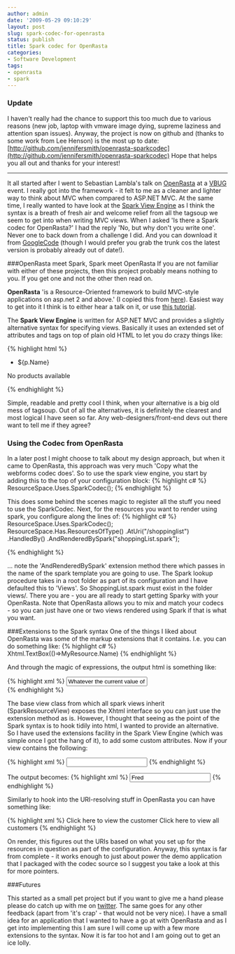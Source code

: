 ```yaml
---
author: admin
date: '2009-05-29 09:10:29'
layout: post
slug: spark-codec-for-openrasta
status: publish
title: Spark codec for OpenRasta
categories:
- Software Development
tags:
- openrasta 
- spark
---
```


### Update

I haven't really had the chance to support this too much due to various
reasons (new job, laptop with vmware image dying, supreme laziness and
attention span issues). Anyway, the project is now on github and (thanks
to some work from Lee Henson) is the most up to date:
[http://github.com/jennifersmith/openrasta-sparkcodec](http://github.com/jennifersmith/openrasta-sparkcodec)
Hope that helps you all out and thanks for your interest!

* * * * *

It all started after I went to Sebastian Lambla's talk on
[OpenRasta](http://www.ohloh.net/p/openrasta) at a
[VBUG](http://vbug.co.uk/) event. I really got into the framework - it
felt to me as a cleaner and lighter way to think about MVC when compared
to ASP.NET MVC. At the same time, I really wanted to have look at the
[Spark View Engine](http://dev.dejardin.org/) as I think the syntax is a
breath of fresh air and welcome relief from all the tagsoup we seem to
get into when writing MVC views. When I asked 'Is there a Spark codec
for OpenRasta?' I had the reply 'No, but why don't you write one'. Never
one to back down from a challenge I did. And you can download it from
[GoogleCode](http://code.google.com/p/openrastasparkcodec/) (though I
would prefer you grab the trunk cos the latest version is probably
already out of date!). 

###OpenRasta meet Spark, Spark meet OpenRasta 
If you are not familiar with either of these projects, then this project
probably means nothing to you. If you get one and not the other then
read on. 

**OpenRasta** 'is a Resource-Oriented framework to build
MVC-style applications on asp.net 2 and above.' (I copied this from
[here](http://www.ohloh.net/p/openrasta)). Easiest way to get into it I
think is to either hear a talk on it, or use [this
tutorial](http://svn.caffeine-it.com/openrasta/trunk/doc/content/Tutorials/Create-First-Site.html).

The **Spark View Engine** is written for ASP.NET MVC and provides a
slightly alternative syntax for specifying views. Basically it uses an
extended set of attributes and tags on top of plain old HTML to let you
do crazy things like:

{% highlight html %}
  <viewdata products="IEnumerable[[Product]]"/>
  <ul if="products.Any()">
    <li each="var p in products">${p.Name}</li>
  </ul>
  <else>
    <p>No products available</p>
  </else>
{% endhighlight %}

Simple, readable and pretty cool I think, when your alternative is a big
old mess of tagsoup. Out of all the alternatives, it is definitely the
clearest and most logical I have seen so far. Any
web-designers/front-end devs out there want to tell me if they agree? 

### Using the Codec from OpenRasta
In a later post I might choose to
talk about my design approach, but when it came to OpenRasta, this
approach was very much 'Copy what the webforms codec does'. So to use
the spark view engine, you start by adding this to the top of your
configuration block:
{% highlight c# %}
    ResourceSpace.Uses.SparkCodec();
{% endhighlight %}

This does some behind the scenes magic to register all the stuff you
need to use the SparkCodec. Next, for the resources you want to render
using spark, you configure along the lines of:
{% highlight c# %}
ResourceSpace.Uses.SparkCodec();
ResourceSpace.Has.ResourcesOfType()
                    .AtUri("/shoppinglist")
                    .HandledBy()
                    .AndRenderedBySpark("shoppingList.spark"); 

{% endhighlight %}

... note the 'AndRenderedBySpark' extension method there which passes in
the name of the spark template you are going to use. The Spark lookup
procedure takes in a root folder as part of its configuration and I have
defaulted this to 'Views'. So ShoppingList.spark must exist in the
folder views/. There you are - you are all ready to start getting Sparky
with your OpenRasta. Note that OpenRasta allows you to mix and match
your codecs - so you can just have one or two views rendered using Spark
if that is what you want. 

###Extensions to the Spark syntax 
One of the
things I liked about OpenRasta was some of the markup extensions that it
contains. I.e. you can do something like:
{% highlight c# %}
   Xhtml.TextBox(()=>MyResource.Name)
{% endhighlight %}

And through the magic of expressions, the output html is something like:

{% highlight xml %}
<input type="text" name="MyResourceTypeName.Name" value="Whatever the current value of the name is"/>   
{% endhighlight %}

The base view class from which all spark views inherit
(SparkResourceView) exposes the Xhtml interface so you can just use the
extension method as is. However, I thought that seeing as the point of
the Spark syntax is to hook tidily into html, I wanted to provide an
alternative. So I have used the extensions facility in the Spark View
Engine (which was simple once I got the hang of it), to add some custom
attributes. Now if your view contains the following:

{% highlight xml %}
<viewdata resource="Customer"/>
<input for="resource.Name" type="text" anotherattribute="somethingelse"/>
{% endhighlight %}

The output becomes:
{% highlight xml %}
<input name="Customer.Name" value="Fred" type="text" anotherattribute="somethingelse"/>
{% endhighlight %}

Similarly to hook into the URI-resolving stuff in OpenRasta you can have
something like:

{% highlight xml %}
<viewdata resource="Customer">
<a to="resource">Click here to view the customer</a>
<a totype="IEnumerable<Customer>">Click here to view all customers</a>
{% endhighlight %}

On render, this figures out the URIs based on what you set up for the
resources in question as part of the configuration. Anyway, this syntax
is far from complete - it works enough to just about power the demo
application that I packaged with the codec source so I suggest you take
a look at this for more pointers. 

###Futures

 This started as a small
pet project but if you want to give me a hand please please do catch up
with me on [twitter](http://twitter.com/JenniferSmithCo). The same goes
for any other feedback (apart from 'it's crap' - that would not be very
nice). I have a small idea for an application that I wanted to have a go
at with OpenRasta and as I get into implementing this I am sure I will
come up with a few more extensions to the syntax. Now it is far too hot
and I am going out to get an ice lolly.
